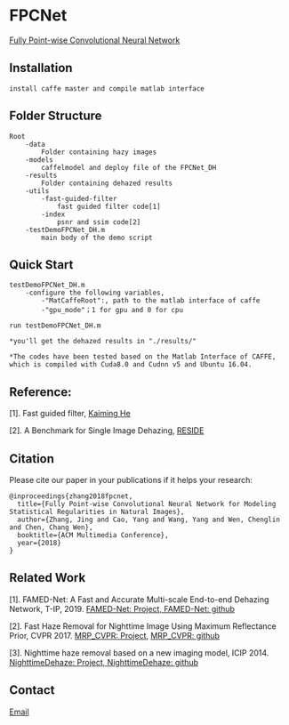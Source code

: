 # FPCNet
[Fully Point-wise Convolutional Neural Network](https://chaimi2013.github.io/Research/FPC/index.html)


## Installation
    install caffe master and compile matlab interface

## Folder Structure
    Root
        -data
            Folder containing hazy images
        -models
    	    caffelmodel and deploy file of the FPCNet_DH
	    -results
		    Folder containing dehazed results
	    -utils
		    -fast-guided-filter
			    fast guided filter code[1]
		    -index
			    psnr and ssim code[2]
	    -testDemoFPCNet_DH.m
	    	main body of the demo script
## Quick Start
    testDemoFPCNet_DH.m
        -configure the following variables, 
            -"MatCaffeRoot":, path to the matlab interface of caffe
            -"gpu_mode"；1 for gpu and 0 for cpu
    
    run testDemoFPCNet_DH.m
    
    *you'll get the dehazed results in "./results/"
    
    *The codes have been tested based on the Matlab Interface of CAFFE, which is compiled with Cuda8.0 and Cudnn v5 and Ubuntu 16.04.

## Reference: 
    
[1]. Fast guided filter, [Kaiming He](http://kaiminghe.com/eccv10/index.html)
    
[2]. A Benchmark for Single Image Dehazing, [RESIDE](https://sites.google.com/view/reside-dehaze-datasets)

## Citation
Please cite our paper in your publications if it helps your research:

    @inproceedings{zhang2018fpcnet,
      title={Fully Point-wise Convolutional Neural Network for Modeling Statistical Regularities in Natural Images},
      author={Zhang, Jing and Cao, Yang and Wang, Yang and Wen, Chenglin and Chen, Chang Wen},
      booktitle={ACM Multimedia Conference},
      year={2018}
    }

## Related Work
[1]. FAMED-Net: A Fast and Accurate Multi-scale End-to-end Dehazing Network, T-IP, 2019. [FAMED-Net: Project, ](https://chaimi2013.github.io/Research/FAMED-Net/)
    [FAMED-Net: github](https://github.com/chaimi2013/FAMED-Net)
    
[2]. Fast Haze Removal for Nighttime Image Using Maximum Reflectance Prior, CVPR 2017. [MRP_CVPR: Project,](https://chaimi2013.github.io/Research/NighttimeDehazing/index.html)
    [MRP_CVPR: github](https://github.com/chaimi2013/MRP)
    
[3]. Nighttime haze removal based on a new imaging model, ICIP 2014. [NighttimeDehaze: Project, ](https://chaimi2013.github.io/Research/NighttimeDehazing_ICIP2014/index.html)
    [NighttimeDehaze: github](https://github.com/chaimi2013/NighttimeDehaze)

## Contact
[Email](zj.winner@163.com)
